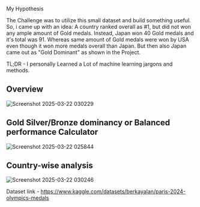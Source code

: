 My Hypothesis

The Challenge was to utilize this small dataset and build something useful. So, i came up with an idea: A country ranked overall as #1, but did not won any ample amount of Gold medals. Instead, Japan won 40 Gold medals and it's total was 91. Whereas same amount of Gold medals were won by USA even though it won more medals overall than Japan. But then also Japan came out as "Gold Dominant" as shown in the Project.

TL;DR - I personally Learned a Lot of machine learning jargons and methods.

## Overview
![Screenshot 2025-03-22 030229](https://github.com/user-attachments/assets/a35258ed-e61a-485a-98ff-88580cbd247a)


## Gold Silver/Bronze dominancy or Balanced performance Calculator
![Screenshot 2025-03-22 025844](https://github.com/user-attachments/assets/1da4f271-25ed-4f34-9a4a-8c29961a3945)

## Country-wise analysis
![Screenshot 2025-03-22 030246](https://github.com/user-attachments/assets/40889604-5dcf-41a8-bbd0-389086b343c3)



Dataset link - https://www.kaggle.com/datasets/berkayalan/paris-2024-olympics-medals
